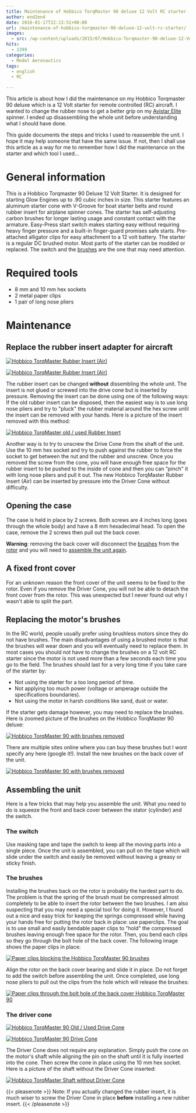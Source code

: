 ```yaml
---
title: Maintenance of Hobbico TorqMaster 90 deluxe 12 Volt RC starter
author: end2end
date: 2016-01-17T22:13:51+00:00
url: /maintenance-of-hobbico-torqmaster-90-deluxe-12-volt-rc-starter/
images:
  - src: /wp-content/uploads/2015/07/Hobbico-Torqmaster-90-deluxe-12-Volt-RC-starter1.jpg
hits:
  - 1399
categories:
  - Model Aeronautics
tags:
  - english
  - RC

---
```

This article is about how I did the maintenance on my Hobbico Torqmaster 90 deluxe which is a 12 Volt starter for remote controlled (RC) aircraft. I wanted to change the rubber nose to get a better grip on my [Avistar Elite](/tag/avistar-elite/) spinner. I ended up disassembling the whole unit before understanding what I should have done.

This guide documents the steps and tricks I used to reassemble the unit. I hope it may help someone that have the same issue. If not, then I shall use this article as a way for me to remember how I did the maintenance on the starter and which tool I used...

# General information

This is a Hobbico Torqmaster 90 Deluxe 12 Volt Starter. It is designed for starting Glow Engines up to .90 cubic inches in size. This starter features an aluminum starter cone with V-Groove for boat starter belts and round rubber insert for airplane spinner cones. The starter has self-adjusting carbon brushes for longer lasting usage and constant contact with the armature. Easy-Press start switch makes starting easy without requiring heavy finger pressure and a built-in finger-guard promises safe starts. Pre-attached alligator clips for easy attachment to a 12 volt battery. The starter is a regular DC brushed motor. Most parts of the starter can be modded or replaced. The switch and the [brushes](https://en.wikipedia.org/wiki/Brush_(electric)) are the one that may need attention.

# Required tools

* 8 mm and 10 mm hex sockets
* 2 metal paper clips
* 1 pair of long nose pliers

# Maintenance

## Replace the rubber insert adapter for aircraft
 
[![Hobbico TorqMaster Rubber Insert (Air)](/wp-content/uploads/2015/07/Hobbico-TorqMaster-Rubber-Insert-Air-150x132.jpg "Hobbico TorqMaster Rubber Insert (Air)")](/wp-content/uploads/2015/07/Hobbico-TorqMaster-Rubber-Insert-Air.jpg)

[![Hobbico TorqMaster Rubber Insert (Air)](/wp-content/uploads/2015/09/IMG_6803_LR5-150x100.jpg "Hobbico TorqMaster Rubber Insert (Air)")](/wp-content/uploads/2015/09/IMG_6803_LR5.jpg)

The rubber insert can be changed **without** dissembling the whole unit. The insert is not glued or screwed into the drive cone but is inserted by pressure. Removing the insert can be done using one of the following ways: If the old rubber insert can be disposed, then the easiest way is to use long nose pliers and try to "pluck" the rubber material around the hex screw until the insert can be removed with your hands. Here is a picture of the insert removed with this method:

[![Hobbico TorqMaster old / used Rubber Insert](/wp-content/uploads/2015/09/IMG_6819_LR5-300x200.jpg "Hobbico TorqMaster old / used Rubber Insert")](/wp-content/uploads/2015/09/IMG_6819_LR5.jpg)

Another way is to try to unscrew the Drive Cone from the shaft of the unit. Use the 10 mm hex socket and try to push against the rubber to force the socket to get between the nut and the rubber and unscrew. Once you removed the screw from the cone, you will have enough free space for the rubber insert to be pushed to the inside of cone and then you can "pinch" it with long nose pliers and pull it out. The new Hobbico TorqMaster Rubber Insert (Air) can be inserted by pressure into the Driver Cone without difficulty.

## Opening the case

The case is held in place by 2 screws. Both screws are 4 inches long (goes through the whole body) and have a 8 mm hexadecimal head. To open the case, remove the 2 screws then pull out the back cover.

**Warning**: removing the back cover will disconnect the [brushes](https://en.wikipedia.org/wiki/Brush_(electric)) from the [rotor](https://en.wikipedia.org/wiki/Rotor_(electric)) and you will need to [assemble the unit again](#Reassembling_the_unit).

## A fixed front cover

For an unknown reason the front cover of the unit seems to be fixed to the rotor. Even if you remove the Driver Cone, you will not be able to detach the front cover from the rotor. This was unexpected but I never found out why I wasn't able to split the part.

## Replacing the motor's brushes

In the RC world, people usually prefer using brushless motors since they do not have brushes. The main disadvantages of using a brushed motor is that the brushes will wear down and you will eventually need to replace them. In most cases you should not have to change the brushes on a 12 volt RC starter since the motor is not used more than a few seconds each time you go to the field. The brushes should last for a very long time if you take care of the starter by:

* Not using the starter for a too long period of time.
* Not applying too much power (voltage or amperage outside the specifications boundaries).
* Not using the motor in harsh conditions like sand, dust or water.

If the starter gets damage however, you may need to replace the brushes. Here is zoomed picture of the brushes on the Hobbico TorqMaster 90 deluxe:

[![Hobbico TorqMaster 90 with brushes removed](/wp-content/uploads/2016/01/IMG_1982_LR5-300x200.jpg "Hobbico TorqMaster 90 with brushes removed")](/wp-content/uploads/2016/01/IMG_1982_LR5.jpg)

There are multiple sites online where you can buy these brushes but I wont specify any here (google it!). Install the new brushes on the back cover of the unit.

[![Hobbico TorqMaster 90 with brushes removed](/wp-content/uploads/2016/01/IMG_1967_LR5-300x200.jpg "Hobbico TorqMaster 90 with brushes removed")](/wp-content/uploads/2016/01/IMG_1967_LR5.jpg)

## Assembling the unit

Here is a few tricks that may help you assemble the unit. What you need to do is squeeze the front and back cover between the stator (cylinder) and the switch.

### The switch

Use masking tape and tape the switch to keep all the moving parts into a single piece. Once the unit is assembled, you can pull on the tape which will slide under the switch and easily be removed without leaving a greasy or sticky finish.

### The brushes

Installing the brushes back on the rotor is probably the hardest part to do. The problem is that the spring of the brush must be compressed almost completely to be able to insert the rotor between the two brushes. I am also suspecting that you may need a special tool for doing it. However, I found out a nice and easy trick for keeping the springs compressed while having your hands free for putting the rotor back in place: use paperclips. The goal is to use small and easily bendable paper clips to "hold" the compressed brushes leaving enough free space for the rotor. Then, you bend each clips so they go through the bolt hole of the back cover. The following image shows the paper clips in place:

[![Paper clips blocking the Hobbico TorqMaster 90 brushes](/wp-content/uploads/2016/01/IMG_1986_LR5-300x200.jpg "Paper clips blocking the Hobbico TorqMaster 90 brushes")](/wp-content/uploads/2016/01/IMG_1986_LR5.jpg)

Align the rotor on the back cover bearing and slide it in place. Do not forget to add the switch before assembling the unit. Once completed, use long nose pliers to pull out the clips from the hole which will release the brushes:

[![Paper clips through the bolt hole of the back cover Hobbico TorqMaster 90](/wp-content/uploads/2016/01/IMG_1990_LR5-300x200.jpg "Paper clips through the bolt hole of the back cover Hobbico TorqMaster 90")](/wp-content/uploads/2016/01/IMG_1990_LR5.jpg)

### The driver cone

[![Hobbico TorqMaster 90 Old / Used Drive Cone](/wp-content/uploads/2015/09/IMG_6778_LR5-150x100.jpg "Hobbico TorqMaster 90 Old / Used Drive Cone")](/wp-content/uploads/2015/09/IMG_6778_LR5.jpg)

[![Hobbico TorqMaster 90 Drive Cone](/wp-content/uploads/2015/07/Hobbico-TorqMaster-90-Drive-Cone-147x150.jpg "Hobbico TorqMaster 90 Drive Cone")](/wp-content/uploads/2015/07/Hobbico-TorqMaster-90-Drive-Cone.jpg)

The Driver Cone does not require any explanation. Simply push the cone on the motor's shaft while aligning the pin on the shaft until it is fully inserted into the cone. Then screw the cone in place using the 10 mm hex socket. Here is a picture of the shaft without the Driver Cone inserted:

[![Hobbico TorqMaster Shaft without Driver Cone](/wp-content/uploads/2015/09/IMG_6770_LR5-300x200.jpg "Hobbico TorqMaster Shaft without Driver Cone")](/wp-content/uploads/2015/09/IMG_6770_LR5.jpg)

{{< pleasenote >}}
  Note: If you actually changed the rubber insert, it is much wiser to screw the Driver Cone in place **before** installing a new rubber insert.
{{< /pleasenote >}}

